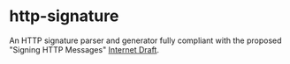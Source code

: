 # http-signature
An HTTP signature parser and generator fully compliant with the proposed "Signing HTTP Messages" [Internet Draft](https://www.ietf.org/id/draft-cavage-http-signatures-07.txt).
